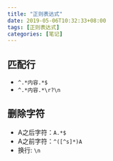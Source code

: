 ```yaml
---
title: "正则表达式"
date: 2019-05-06T10:32:33+08:00
tags: [正则表达式]
categories: [笔记]
---
```


## 匹配行
- `^.*内容.*$`
- `^.*内容.*\r?\n`

## 删除字符
* A之后字符：`A.*$`
* A之前字符：`^([^s]*)A`
* 换行: `\n`
